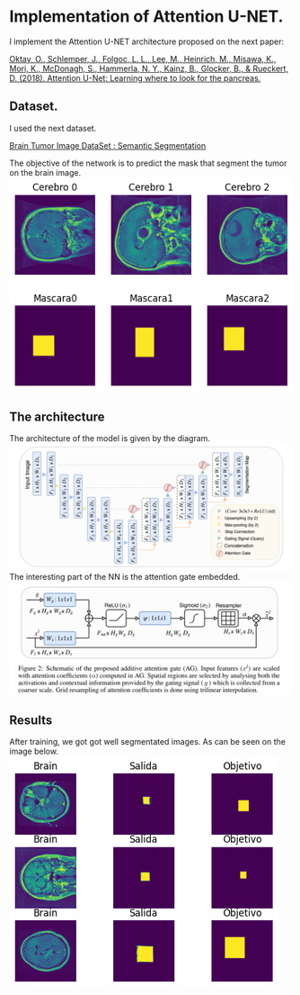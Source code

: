 # Implementation of Attention U-NET.

I implement the Attention U-NET architecture proposed on the next paper:

[Oktay, O., Schlemper, J., Folgoc, L. L., Lee, M., Heinrich, M., Misawa, K., Mori, K., McDonagh, S., Hammerla, N. Y., Kainz, B., Glocker, B., & Rueckert, D. (2018). Attention U-Net: Learning where to look for the pancreas.](https://arxiv.org/abs/1804.03999)

## Dataset.
I used  the next dataset.

[Brain Tumor Image DataSet : Semantic Segmentation](https://www.kaggle.com/datasets/pkdarabi/brain-tumor-image-dataset-semantic-segmentation)

The objective of the network is to predict the mask that segment the tumor on the brain image.
![Desire_output](img/Desire_output.png)

## The architecture
The architecture of the model is given by the diagram.
![Architecture](img/Attention_U-NET.png)
The interesting part of the NN is the attention gate embedded.
![Attetion](img/AttentionGate.png)

## Results
After training, we got  got well segmentated images. As can be seen on the image below.
![Results](img/Trained_model.png)